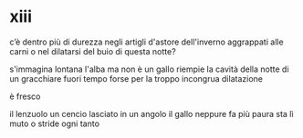 # xiii

c’è dentro più di durezza
negli artigli d'astore dell'inverno
aggrappati alle carni
o nel dilatarsi del buio
di questa notte?

s'immagina lontana l'alba
ma non è
un gallo riempie la cavità della notte
di un gracchiare fuori tempo
forse per la troppo incongrua
dilatazione

è fresco

il lenzuolo un cencio lasciato in un angolo
il gallo neppure fa più paura
sta lì muto o stride ogni tanto

